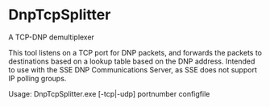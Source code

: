 # DnpTcpSplitter
A TCP-DNP demultiplexer

This tool listens on a TCP port for DNP packets, and forwards the packets to destinations based on a lookup table based on the DNP address.  Intended to use with the SSE DNP Communications Server, as SSE does not support IP polling groups.

Usage:  DnpTcpSplitter.exe [-tcp|-udp] portnumber configfile
